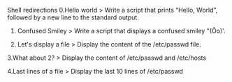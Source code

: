Shell redirections
0.Hello world > Write a script that prints “Hello, World”, followed by a new line to the standard output.

1. Confused Smiley > Write a script that displays a confused smiley "(Ôo)'.

2. Let's display a file > Display the content of the /etc/passwd file.

3.What about 2? > Display the content of /etc/passwd and /etc/hosts

4.Last lines of a file > Display the last 10 lines of /etc/passwd













 
